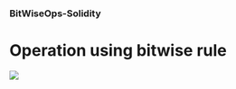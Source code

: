 ### BitWiseOps-Solidity
# Operation using bitwise rule
<img src="https://openlayers.org/theme/img/logo-dark.svg"  />
